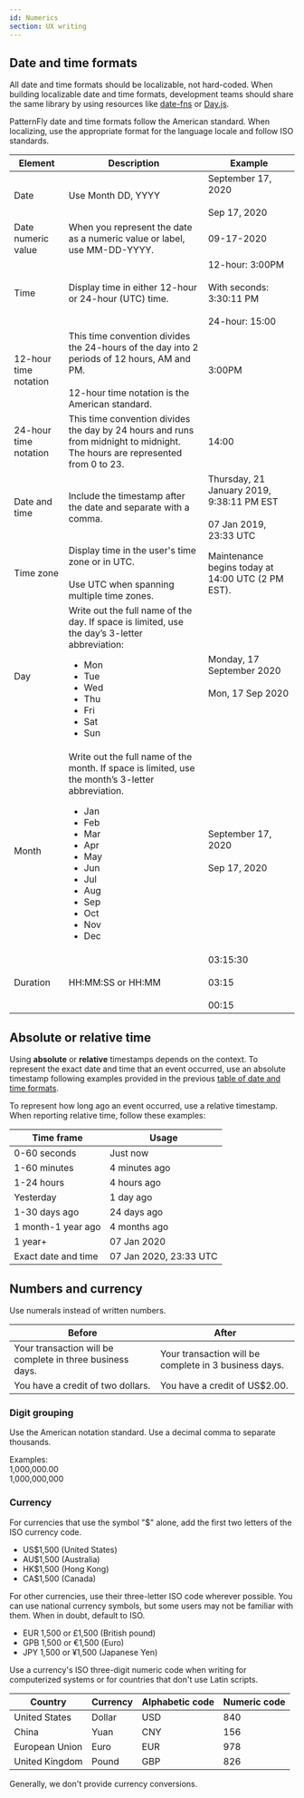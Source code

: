 ```yaml
---
id: Numerics
section: UX writing
---
```


## Date and time formats
All date and time formats should be localizable, not hard-coded. When building localizable date and time formats, development teams should share the same library by using resources like [date-fns](https://date-fns.org/) or [Day.js](https://day.js.org/).

PatternFly date and time formats follow the American standard. When localizing, use the appropriate format for the language locale and follow ISO standards.

<div class="ws-content-table">

| **Element** | **Description** | **Example** |
|-------------|-------------|-------------|
| Date | Use Month DD, YYYY | September 17, 2020 <br /><br />Sep 17, 2020 |
| Date numeric value | When you represent the date as a numeric value or label, use MM-DD-YYYY. | 09-17-2020 |
| Time | Display time in either 12-hour or 24-hour (UTC) time. | 12-hour: 3:00PM <br /><br />With seconds: 3:30:11 PM <br /><br />24-hour: 15:00 |
| 12-hour time notation | This time convention divides the 24-hours of the day into 2 periods of 12 hours, AM and PM. <br /><br />12-hour time notation is the American standard. | 3:00PM |
| 24-hour time notation | This time convention divides the day by 24 hours and runs from midnight to midnight. The hours are represented from 0 to 23. | 14:00 |
| Date and time | Include the timestamp after the date and separate with a comma. | Thursday, 21 January 2019, 9:38:11 PM EST <br /><br />07 Jan 2019, 23:33 UTC |
| Time zone | Display time in the user's time zone or in UTC. <br /><br />Use UTC when spanning multiple time zones. | Maintenance begins today at 14:00 UTC (2 PM EST). |
| Day |Write out the full name of the day. If space is limited, use the day’s 3-letter abbreviation: <ul><li>Mon</li><li>Tue</li><li>Wed</li><li>Thu</li><li>Fri</li><li>Sat</li><li>Sun</li></ul> | Monday, 17 September 2020 <br /><br />Mon, 17 Sep 2020 |
| Month | Write out the full name of the month. If space is limited, use the month’s 3-letter abbreviation. <ul><li>Jan</li><li>Feb</li><li>Mar</li><li>Apr</li><li>May</li><li>Jun</li><li>Jul</li><li>Aug</li><li>Sep</li><li>Oct</li><li>Nov</li><li>Dec</li></ul> | September 17, 2020 <br /><br />Sep 17, 2020 |
| Duration | HH:MM:SS or HH:MM | 03:15:30 <br /><br />03:15<br /><br />00:15 |
</div>

## Absolute or relative time

Using **absolute** or **relative** timestamps depends on the context. To represent the exact date and time that an event occurred, use an absolute timestamp following examples provided in the previous [table of date and time formats](#date-and-time-formats).

To represent how long ago an event occurred, use a relative timestamp. When reporting relative time, follow these examples:

<div class="ws-content-table">
  
| **Time frame**      | **Usage**              |
|---------------------|------------------------|
| 0-60 seconds        | Just now               |
| 1-60 minutes        | 4 minutes ago          |
| 1-24 hours          | 4 hours ago            |
| Yesterday           | 1 day ago              |
| 1-30 days ago       | 24 days ago            |
| 1 month-1 year ago  | 4 months ago           |
| 1 year+             | 07 Jan 2020            |
| Exact date and time | 07 Jan 2020, 23:33 UTC |

</div>

## Numbers and currency
Use numerals instead of written numbers. 

<div class="ws-content-table">
  
| **Before**      | **After**              |
|---------------------|------------------------|
| Your transaction will be complete in three business days. | Your transaction will be complete in 3 business days. |
| You have a credit of two dollars. | You have a credit of US$2.00. |

</div>

### Digit grouping

Use the American notation standard. Use a decimal comma to separate thousands.

Examples:<br />
1,000,000.00<br />
1,000,000,000

### Currency

For currencies that use the symbol "$" alone, add the first two letters of the ISO currency code.

- US$1,500 (United States)
- AU$1,500 (Australia)
- HK$1,500 (Hong Kong)
- CA$1,500 (Canada)

For other currencies, use their three-letter ISO code wherever possible. You can use national currency symbols, but some users may not be familiar with them. When in doubt, default to ISO. 

- EUR 1,500 or £1,500 (British pound)
- GPB 1,500 or €1,500 (Euro)
- JPY 1,500 or ¥1,500 (Japanese Yen)

Use a currency's ISO three-digit numeric code when writing for computerized systems or for countries that don't use Latin scripts.

| **Country**        | **Currency** | **Alphabetic code** | **Numeric code** |
|----------------|----------|-----------------|--------------|
| United States  | Dollar   | USD             | 840          |
| China          | Yuan     | CNY             | 156          |
| European Union | Euro     | EUR             | 978          |
| United Kingdom | Pound    | GBP             | 826          |

Generally, we don't provide currency conversions.